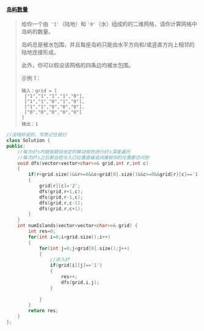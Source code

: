 #### [岛屿数量](https://leetcode-cn.com/problems/number-of-islands/)

>给你一个由` '1'`（陆地）和 `'0'`（水）组成的的二维网格，请你计算网格中岛屿的数量。
>
>岛屿总是被水包围，并且每座岛屿只能由水平方向和/或竖直方向上相邻的陆地连接形成。
>
>此外，你可以假设该网格的四条边均被水包围。
>
> 
>
>示例 1：
>
>```
>输入：grid = [
>  ["1","1","1","1","0"],
>  ["1","1","0","1","0"],
>  ["1","1","0","0","0"],
>  ["0","0","0","0","0"]
>]
>输出：1
>```

```cpp
//没啥好说的，写熟记住就行
class Solution {
public:
    //每次dfs时就按题目给定的移动规则进行dfs深度遍历
    //每次dfs之后都会把与入口位置直接或间接相邻的位置都访问到
    void dfs(vector<vector<char>>& grid,int r,int c)
    {
        if(r<grid.size()&&r>=0&&c<grid[0].size()&&c>=0&&grid[r][c]=='1')
        {
            grid[r][c]='2';
            dfs(grid,r+1,c);
            dfs(grid,r-1,c);
            dfs(grid,r,c-1);
            dfs(grid,r,c+1);
        }
    }
    int numIslands(vector<vector<char>>& grid) {
        int res=0;
        for(int i=0;i<grid.size();i++)
        {
            for(int j=0;j<grid[0].size();j++)
            {
                //进入df
                if(grid[i][j]=='1')
                {
                    res++;
                    dfs(grid,i,j);
                }
                
            }
        }
        return res;
    }
};

```

